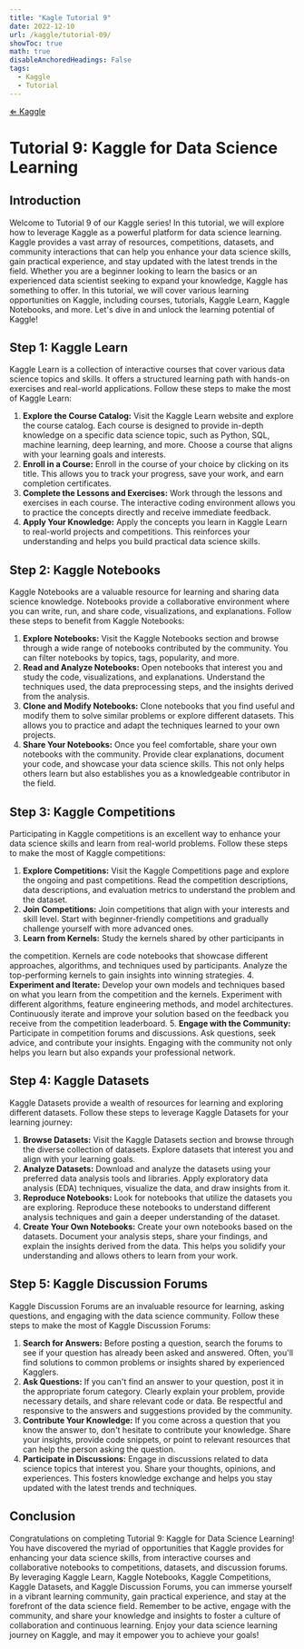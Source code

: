 ```yaml
---
title: "Kagle Tutorial 9"
date: 2022-12-10
url: /kaggle/tutorial-09/
showToc: true
math: true
disableAnchoredHeadings: False
tags:
  - Kaggle
  - Tutorial
---
```

[&lArr; Kaggle](/kaggle/)
# Tutorial 9: Kaggle for Data Science Learning

## Introduction
Welcome to Tutorial 9 of our Kaggle series! In this tutorial, we will explore how to leverage Kaggle as a powerful platform for data science learning. Kaggle provides a vast array of resources, competitions, datasets, and community interactions that can help you enhance your data science skills, gain practical experience, and stay updated with the latest trends in the field. Whether you are a beginner looking to learn the basics or an experienced data scientist seeking to expand your knowledge, Kaggle has something to offer. In this tutorial, we will cover various learning opportunities on Kaggle, including courses, tutorials, Kaggle Learn, Kaggle Notebooks, and more. Let's dive in and unlock the learning potential of Kaggle!

## Step 1: Kaggle Learn
Kaggle Learn is a collection of interactive courses that cover various data science topics and skills. It offers a structured learning path with hands-on exercises and real-world applications. Follow these steps to make the most of Kaggle Learn:

1. **Explore the Course Catalog:** Visit the Kaggle Learn website and explore the course catalog. Each course is designed to provide in-depth knowledge on a specific data science topic, such as Python, SQL, machine learning, deep learning, and more. Choose a course that aligns with your learning goals and interests.
2. **Enroll in a Course:** Enroll in the course of your choice by clicking on its title. This allows you to track your progress, save your work, and earn completion certificates.
3. **Complete the Lessons and Exercises:** Work through the lessons and exercises in each course. The interactive coding environment allows you to practice the concepts directly and receive immediate feedback.
4. **Apply Your Knowledge:** Apply the concepts you learn in Kaggle Learn to real-world projects and competitions. This reinforces your understanding and helps you build practical data science skills.

## Step 2: Kaggle Notebooks
Kaggle Notebooks are a valuable resource for learning and sharing data science knowledge. Notebooks provide a collaborative environment where you can write, run, and share code, visualizations, and explanations. Follow these steps to benefit from Kaggle Notebooks:

1. **Explore Notebooks:** Visit the Kaggle Notebooks section and browse through a wide range of notebooks contributed by the community. You can filter notebooks by topics, tags, popularity, and more.
2. **Read and Analyze Notebooks:** Open notebooks that interest you and study the code, visualizations, and explanations. Understand the techniques used, the data preprocessing steps, and the insights derived from the analysis.
3. **Clone and Modify Notebooks:** Clone notebooks that you find useful and modify them to solve similar problems or explore different datasets. This allows you to practice and adapt the techniques learned to your own projects.
4. **Share Your Notebooks:** Once you feel comfortable, share your own notebooks with the community. Provide clear explanations, document your code, and showcase your data science skills. This not only helps others learn but also establishes you as a knowledgeable contributor in the field.

## Step 3: Kaggle Competitions
Participating in Kaggle competitions is an excellent way to enhance your data science skills and learn from real-world problems. Follow these steps to make the most of Kaggle competitions:

1. **Explore Competitions:** Visit the Kaggle Competitions page and explore the ongoing and past competitions. Read the competition descriptions, data descriptions, and evaluation metrics to understand the problem and the dataset.
2. **Join Competitions:** Join competitions that align with your interests and skill level. Start with beginner-friendly competitions and gradually challenge yourself with more advanced ones.
3. **Learn from Kernels:** Study the kernels shared by other participants in

 the competition. Kernels are code notebooks that showcase different approaches, algorithms, and techniques used by participants. Analyze the top-performing kernels to gain insights into winning strategies.
4. **Experiment and Iterate:** Develop your own models and techniques based on what you learn from the competition and the kernels. Experiment with different algorithms, feature engineering methods, and model architectures. Continuously iterate and improve your solution based on the feedback you receive from the competition leaderboard.
5. **Engage with the Community:** Participate in competition forums and discussions. Ask questions, seek advice, and contribute your insights. Engaging with the community not only helps you learn but also expands your professional network.

## Step 4: Kaggle Datasets
Kaggle Datasets provide a wealth of resources for learning and exploring different datasets. Follow these steps to leverage Kaggle Datasets for your learning journey:

1. **Browse Datasets:** Visit the Kaggle Datasets section and browse through the diverse collection of datasets. Explore datasets that interest you and align with your learning goals.
2. **Analyze Datasets:** Download and analyze the datasets using your preferred data analysis tools and libraries. Apply exploratory data analysis (EDA) techniques, visualize the data, and draw insights from it.
3. **Reproduce Notebooks:** Look for notebooks that utilize the datasets you are exploring. Reproduce these notebooks to understand different analysis techniques and gain a deeper understanding of the dataset.
4. **Create Your Own Notebooks:** Create your own notebooks based on the datasets. Document your analysis steps, share your findings, and explain the insights derived from the data. This helps you solidify your understanding and allows others to learn from your work.

## Step 5: Kaggle Discussion Forums
Kaggle Discussion Forums are an invaluable resource for learning, asking questions, and engaging with the data science community. Follow these steps to make the most of Kaggle Discussion Forums:

1. **Search for Answers:** Before posting a question, search the forums to see if your question has already been asked and answered. Often, you'll find solutions to common problems or insights shared by experienced Kagglers.
2. **Ask Questions:** If you can't find an answer to your question, post it in the appropriate forum category. Clearly explain your problem, provide necessary details, and share relevant code or data. Be respectful and responsive to the answers and suggestions provided by the community.
3. **Contribute Your Knowledge:** If you come across a question that you know the answer to, don't hesitate to contribute your knowledge. Share your insights, provide code snippets, or point to relevant resources that can help the person asking the question.
4. **Participate in Discussions:** Engage in discussions related to data science topics that interest you. Share your thoughts, opinions, and experiences. This fosters knowledge exchange and helps you stay updated with the latest trends and techniques.

## Conclusion
Congratulations on completing Tutorial 9: Kaggle for Data Science Learning! You have discovered the myriad of opportunities that Kaggle provides for enhancing your data science skills, from interactive courses and collaborative notebooks to competitions, datasets, and discussion forums. By leveraging Kaggle Learn, Kaggle Notebooks, Kaggle Competitions, Kaggle Datasets, and Kaggle Discussion Forums, you can immerse yourself in a vibrant learning community, gain practical experience, and stay at the forefront of the data science field. Remember to be active, engage with the community, and share your knowledge and insights to foster a culture of collaboration and continuous learning. Enjoy your data science learning journey on Kaggle, and may it empower you to achieve your goals!